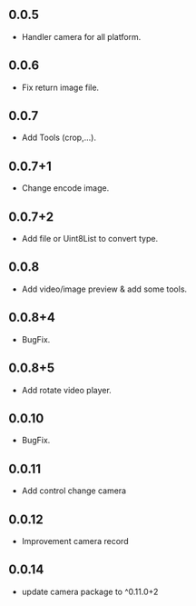 ## 0.0.5

* Handler camera for all platform.

## 0.0.6

* Fix return image file.

## 0.0.7

* Add Tools (crop,...).

## 0.0.7+1

* Change encode image.

## 0.0.7+2

* Add file or Uint8List to convert type.

## 0.0.8

* Add video/image preview & add some tools.

## 0.0.8+4

* BugFix.

## 0.0.8+5

* Add rotate video player.

## 0.0.10

* BugFix.

## 0.0.11

* Add control change camera

## 0.0.12

* Improvement camera record

## 0.0.14

* update camera package to ^0.11.0+2